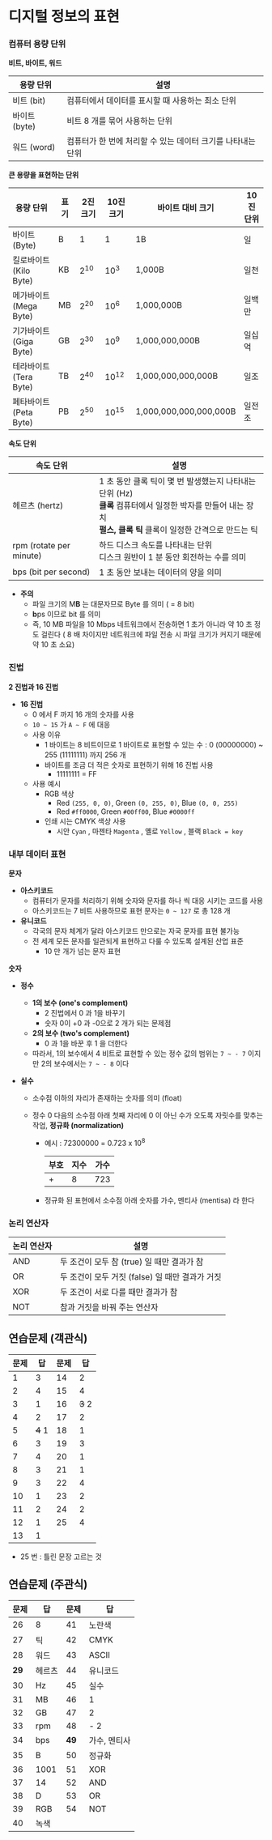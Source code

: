 # 디지털 정보의 표현

### 컴퓨터 용량 단위

**비트, 바이트, 워드**

| 용량 단위     | 설명                                                        |
| ------------- | ----------------------------------------------------------- |
| 비트 (bit)    | 컴퓨터에서 데이터를 표시할 때 사용하는 최소 단위            |
| 바이트 (byte) | 비트 8 개를 묶어 사용하는 단위                              |
| 워드 (word)   | 컴퓨터가 한 번에 처리할 수 있는 데이터 크기를 나타내는 단위 |

**큰 용량을 표현하는 단위**

| 용량 단위              | 표기 | 2진 크기       | 10진 크기       | 바이트 대비 크기       | 10진 단위 |
| ---------------------- | ---- | -------------- | --------------- | ---------------------- | --------- |
| 바이트 (Byte)          | B    | 1              | 1               | 1B                     | 일        |
| 킬로바이트 (Kilo Byte) | KB   | 2<sup>10</sup> | 10<sup>3</sup>  | 1,000B                 | 일천      |
| 메가바이트 (Mega Byte) | MB   | 2<sup>20</sup> | 10<sup>6</sup>  | 1,000,000B             | 일백만    |
| 기가바이트 (Giga Byte) | GB   | 2<sup>30</sup> | 10<sup>9</sup>  | 1,000,000,000B         | 일십억    |
| 테라바이트 (Tera Byte) | TB   | 2<sup>40</sup> | 10<sup>12</sup> | 1,000,000,000,000B     | 일조      |
| 페타바이트 (Peta Byte) | PB   | 2<sup>50</sup> | 10<sup>15</sup> | 1,000,000,000,000,000B | 일전조    |

**속도 단위**

| 속도 단위               | 설명                                                         |
| ----------------------- | ------------------------------------------------------------ |
| 헤르츠 (hertz)          | 1 초 동안 클록 틱이 몇 번 발생했는지 나타내는 단위 (Hz)<br />**클록** 컴퓨터에서 일정한 박자를 만들어 내는 장치<br />**펄스, 클록 틱** 클록이 일정한 간격으로 만드는 틱 |
| rpm (rotate per minute) | 하드 디스크 속도를 나타내는 단위<br />디스크 원반이 1 분 동안 회전하는 수를 의미 |
| bps (bit per second)    | 1 초 동안 보내는 데이터의 양을 의미                          |

* **주의**
  * 파일 크기의 M**B** 는 대문자므로 Byte 를 의미 ( = 8 bit)
  * **b**ps 이므로 bit 를 의미
  * 즉, 10 MB 파일을 10 Mbps 네트워크에서 전송하면 1 초가 아니라 약 10 초 정도 걸린다 ( 8 배 차이지만 네트워크에 파일 전송 시 파일 크기가 커지기 때문에 약 10 초 소요)



### 진법

**2 진법과 16 진법**

* **16 진법** 
  * 0 에서 F 까지 16 개의 숫자를 사용
  * `10 ~ 15` 가 `A ~ F` 에 대응
  * 사용 이유
    * 1 바이트는 8 비트이므로 1 바이트로 표현할 수 있는 수 : 0 (00000000) ~ 255 (11111111) 까지 256 개
    * 바이트를 조금 더 적은 숫자로 표현하기 위해 16 진법 사용
      * 11111111 = FF
  * 사용 예시
    * RGB 색상 
      * Red `(255, 0, 0)`, Green `(0, 255, 0)`, Blue `(0, 0, 255)`
      * Red `#ff0000`, Green `#00ff00`, Blue `#0000ff`
    * 인쇄 시는 CMYK 색상 사용
      * 시안 `Cyan` , 마젠타 `Magenta` , 옐로 `Yellow` , 블랙 `Black = key`



### 내부 데이터 표현

**문자**

* **아스키코드**
  * 컴퓨터가 문자를 처리하기 위해 숫자와 문자를 하나 씩 대응 시키는 코드를 사용
  * 아스키코드는 7 비트 사용하므로 표현 문자는 `0 ~ 127` 로 총 128 개
* **유니코드**
  * 각국의 문자 체계가 달라 아스키코드 만으로는 자국 문자를 표현 불가능
  * 전 세계 모든 문자를 일관되게 표현하고 다룰 수 있도록 설계된 산업 표준
    * 10 만 개가 넘는 문자 표현

**숫자**

* **정수**
  * **1의 보수 (one's complement)**
    * 2 진법에서 0 과 1을 바꾸기
    * 숫자 0이 +0 과 -0으로 2 개가 되는 문제점 
  * **2의 보수 (two's complement)**
    * 0 과 1을 바꾼 후 1 을 더한다
  * 따라서, 1의 보수에서 4 비트로 표현할 수 있는 정수 값의 범위는 `7 ~ - 7` 이지만 2의 보수에서는 `7 ~ - 8` 이다

* **실수**

  * 소수점 이하의 자리가 존재하는 숫자를 의미 (float)

  * 정수 0 다음의 소수점 아래 첫째 자리에 0 이 아닌 수가 오도록 자릿수를 맞추는 작업, **정규화 (normalization)**

    * 예시 : 72300000 = 0.723 x 10<sup>8</sup>

      | 부호 | 지수 | 가수 |
      | ---- | ---- | ---- |
      | +    | 8    | 723  |

    * 정규화 된 표현에서 소수점 아래 숫자를 가수, 멘티사 (mentisa) 라 한다



### 논리 연산자

| 논리 연산자 | 설명                                            |
| ----------- | ----------------------------------------------- |
| AND         | 두 조건이 모두 참 (true) 일 때만 결과가 참      |
| OR          | 두 조건이 모두 거짓 (false) 일 때만 결과가 거짓 |
| XOR         | 두 조건이 서로 다를 때만 결과가 참              |
| NOT         | 참과 거짓을 바꿔 주는 연산자                    |



## 연습문제 (객관식)

| 문제 | 답      | 문제 | 답      |
| ---- | ------- | ---- | ------- |
| 1    | 3       | 14   | 2       |
| 2    | 4       | 15   | 4       |
| 3    | 1       | 16   | ~~3~~ 2 |
| 4    | 2       | 17   | 2       |
| 5    | ~~4~~ 1 | 18   | 1       |
| 6    | 3       | 19   | 3       |
| 7    | 4       | 20   | 1       |
| 8    | 3       | 21   | 1       |
| 9    | 3       | 22   | 4       |
| 10   | 1       | 23   | 2       |
| 11   | 2       | 24   | 2       |
| 12   | 1       | 25   | 4       |
| 13   | 1       |      |         |

* 25 번 : 틀린 문장 고르는 것

## 연습문제 (주관식)

| 문제   | 답     | 문제   | 답           |
| ------ | ------ | ------ | ------------ |
| 26     | 8      | 41     | 노란색       |
| 27     | 틱     | 42     | CMYK         |
| 28     | 워드   | 43     | ASCII        |
| **29** | 헤르츠 | 44     | 유니코드     |
| 30     | Hz     | 45     | 실수         |
| 31     | MB     | 46     | 1            |
| 32     | GB     | 47     | 2            |
| 33     | rpm    | 48     | - 2          |
| 34     | bps    | **49** | 가수, 멘티사 |
| 35     | B      | 50     | 정규화       |
| 36     | 1001   | 51     | XOR          |
| 37     | 14     | 52     | AND          |
| 38     | D      | 53     | OR           |
| 39     | RGB    | 54     | NOT          |
| 40     | 녹색   |        |              |

